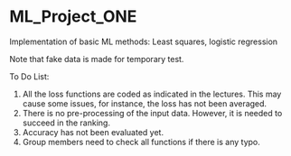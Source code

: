 # ML_Project_ONE
Implementation of basic ML methods: Least squares, logistic regression

Note that fake data is made for temporary test.

To Do List:
1. All the loss functions are coded as indicated in the lectures. This may cause some issues, for instance, the loss has not been averaged.
2. There is no pre-processing of the input data. However, it is needed to succeed in the ranking.
3. Accuracy has not been evaluated yet.
4. Group members need to check all functions if there is any typo.
